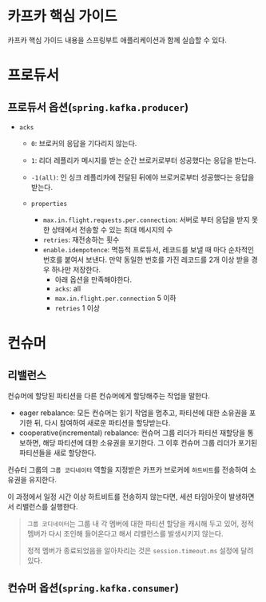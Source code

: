 # 카프카 핵심 가이드

카프카 핵심 가이드 내용을 스프링부트 애플리케이션과 함께 실습할 수 있다.

# 프로듀서

## 프로듀서 옵션(`spring.kafka.producer`)
- `acks`
  - `0`: 브로커의 응답을 기다리지 않는다.
  - `1`: 리더 레플리카 메시지를 받는 순간 브로커로부터 성공했다는 응답을 받는다.
  - `-1(all)`: 인 싱크 레플리카에 전달된 뒤에야 브로커로부터 성공했다는 응답을 받는다.

  - `properties`
    - `max.in.flight.requests.per.connection`: 서버로 부터 응답을 받지 못한 상태에서 전송할 수 있는 최대 메시지의 수
    - `retries`: 재전송하는 횟수
    - `enable.idempotence`: 멱등적 프로듀서, 레코드를 보낼 때 마다 순차적인 번호를 붙여서 보낸다. 만약 동일한 번호를 가진 레코드를 2개 이상 받을 경우 하나만 저장한다.
      - 아래 옵션을 만족해야한다.
      - `acks`: all 
      - `max.in.flight.per.connection` 5 이하
      - `retries` 1 이상

# 컨슈머
## 리밸런스
컨슈머에 할당된 파티션을 다른 컨슈머에게 할당해주는 작업을 말한다.
- eager rebalance: 모든 컨슈머는 읽기 작업을 멈추고, 파티션에 대한 소유권을 포기한 뒤, 다시 참여하여 새로운 파티션을 할당받는다.
- cooperative(incremental) rebalance: 컨슈머 그룹 리더가 파티션 재할당을 통보하면, 해당 파티션에 대한 소유권을 포기한다. 그 이후 컨슈머 그룹 리더가 포기된 파티션들을 새로 할당한다. 

컨슈터 그룹의 `그룹 코디네이터` 역할을 지정받은 카프카 브로커에 `하트비트`를 전송하여 소유권을 유지한다.

이 과정에서 일정 시간 이상 하트비트를 전송하지 않는다면, 세션 타임아웃이 발생하면서 리밸런스를 실행한다.

> `그룹 코디네이터`는 그룹 내 각 멤버에 대한 파티션 할당을 캐시해 두고 있어, 정적 멤버가 다시 조인해 들어온다고 해서 리밸런스를 발생시키지 않는다.
>
> 정적 멤버가 종료되었음을 알아차리는 것은 `session.timeout.ms` 설정에 달려있다.

## 컨슈머 옵션(`spring.kafka.consumer`)
